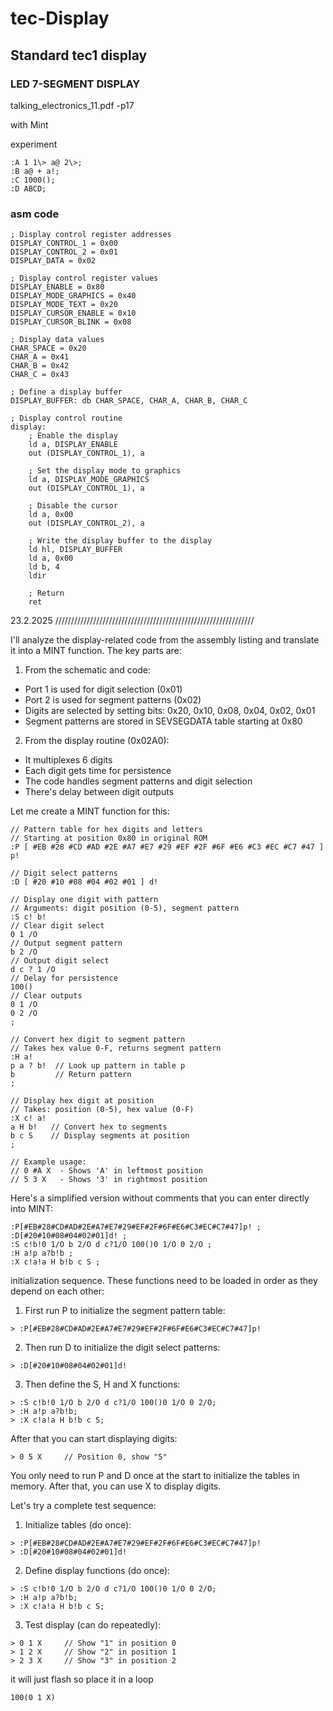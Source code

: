# tec-Display


## Standard tec1 display
### LED 7-SEGMENT DISPLAY
talking_electronics_11.pdf -p17

with Mint

experiment
```
:A 1 1\> a@ 2\>;
:B a@ + a!;
:C 1000();
:D ABCD;

```
### asm code

```
; Display control register addresses
DISPLAY_CONTROL_1 = 0x00
DISPLAY_CONTROL_2 = 0x01
DISPLAY_DATA = 0x02

; Display control register values
DISPLAY_ENABLE = 0x80
DISPLAY_MODE_GRAPHICS = 0x40
DISPLAY_MODE_TEXT = 0x20
DISPLAY_CURSOR_ENABLE = 0x10
DISPLAY_CURSOR_BLINK = 0x08

; Display data values
CHAR_SPACE = 0x20
CHAR_A = 0x41
CHAR_B = 0x42
CHAR_C = 0x43

; Define a display buffer
DISPLAY_BUFFER: db CHAR_SPACE, CHAR_A, CHAR_B, CHAR_C

; Display control routine
display:
    ; Enable the display
    ld a, DISPLAY_ENABLE
    out (DISPLAY_CONTROL_1), a

    ; Set the display mode to graphics
    ld a, DISPLAY_MODE_GRAPHICS
    out (DISPLAY_CONTROL_1), a

    ; Disable the cursor
    ld a, 0x00
    out (DISPLAY_CONTROL_2), a

    ; Write the display buffer to the display
    ld hl, DISPLAY_BUFFER
    ld a, 0x00
    ld b, 4
    ldir

    ; Return
    ret
```


23.2.2025 ///////////////////////////////////////////////////////////////

I'll analyze the display-related code from the assembly listing and translate it into a MINT function. The key parts are:

1. From the schematic and code:
- Port 1 is used for digit selection (0x01)
- Port 2 is used for segment patterns (0x02)
- Digits are selected by setting bits: 0x20, 0x10, 0x08, 0x04, 0x02, 0x01
- Segment patterns are stored in SEVSEGDATA table starting at 0x80

2. From the display routine (0x02A0):
- It multiplexes 6 digits
- Each digit gets time for persistence 
- The code handles segment patterns and digit selection
- There's delay between digit outputs

Let me create a MINT function for this:

```
// Pattern table for hex digits and letters
// Starting at position 0x80 in original ROM
:P [ #EB #28 #CD #AD #2E #A7 #E7 #29 #EF #2F #6F #E6 #C3 #EC #C7 #47 ] p!

// Digit select patterns
:D [ #20 #10 #08 #04 #02 #01 ] d!

// Display one digit with pattern
// Arguments: digit position (0-5), segment pattern
:S c! b!
// Clear digit select
0 1 /O
// Output segment pattern 
b 2 /O
// Output digit select
d c ? 1 /O
// Delay for persistence
100()
// Clear outputs
0 1 /O
0 2 /O
;

// Convert hex digit to segment pattern
// Takes hex value 0-F, returns segment pattern
:H a!
p a ? b!  // Look up pattern in table p
b         // Return pattern
;

// Display hex digit at position
// Takes: position (0-5), hex value (0-F)
:X c! a!
a H b!   // Convert hex to segments
b c S    // Display segments at position
;

// Example usage:
// 0 #A X  - Shows 'A' in leftmost position
// 5 3 X   - Shows '3' in rightmost position
```

Here's a simplified version without comments that you can enter directly into MINT:

```
:P[#EB#28#CD#AD#2E#A7#E7#29#EF#2F#6F#E6#C3#EC#C7#47]p! ;
:D[#20#10#08#04#02#01]d! ;
:S c!b!0 1/O b 2/O d c?1/O 100()0 1/O 0 2/O ;
:H a!p a?b!b ;
:X c!a!a H b!b c S ;
```

initialization sequence. These functions need to be loaded in order as they depend on each other:

1. First run P to initialize the segment pattern table:
```
> :P[#EB#28#CD#AD#2E#A7#E7#29#EF#2F#6F#E6#C3#EC#C7#47]p!
```

2. Then run D to initialize the digit select patterns:
```
> :D[#20#10#08#04#02#01]d!
```

3. Then define the S, H and X functions:
```
> :S c!b!0 1/O b 2/O d c?1/O 100()0 1/O 0 2/O;
> :H a!p a?b!b;
> :X c!a!a H b!b c S;
```

After that you can start displaying digits:
```
> 0 5 X     // Position 0, show "5"
```

You only need to run P and D once at the start to initialize the tables in memory. After that, you can use X to display digits.

Let's try a complete test sequence:

1. Initialize tables (do once):
```
> :P[#EB#28#CD#AD#2E#A7#E7#29#EF#2F#6F#E6#C3#EC#C7#47]p!
> :D[#20#10#08#04#02#01]d!
```

2. Define display functions (do once):
```
> :S c!b!0 1/O b 2/O d c?1/O 100()0 1/O 0 2/O;
> :H a!p a?b!b;
> :X c!a!a H b!b c S;
```

3. Test display (can do repeatedly):
```
> 0 1 X     // Show "1" in position 0
> 1 2 X     // Show "2" in position 1
> 2 3 X     // Show "3" in position 2
```

it will just flash so place it in a loop
```
100(0 1 X)
```



